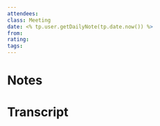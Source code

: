 ```yaml
---
attendees:
class: Meeting
date: <% tp.user.getDailyNote(tp.date.now()) %>
from:
rating:
tags:
---
```

# Notes

# Transcript
